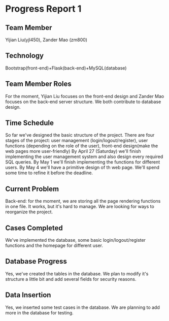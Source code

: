 # Progress Report 1

## Team Member

Yijian Liu(yjl450), Zander Mao (zm800)

## Technology

Bootstrap(front-end)+Flask(back-end)+MySQL(database)

## Team Member Roles

For the moment, Yijian Liu focuses on the front-end design and Zander Mao focuses on the back-end server structure. We both contribute to database design.

## Time Schedule

So far we've designed the basic structure of the project. There are four stages of the project: user management (login/logout/register), user functions (depending on the role of the user), front-end design(make the web pages more user-friendly) By April 27 (Saturday) we'll finish implementing the user management system and also design every required SQL queries. By May 1 we'll finish implementing the functions for different users. By May 4 we'll have a primitive design of th web page. We'll spend some time to refine it before the deadline.

## Current Problem

Back-end: for the moment, we are storing all the page rendering functions in one file. It works, but it's hard to manage. We are looking for ways to reorganize the project.

## Cases Completed

We've implemented the database, some basic login/logout/register functions and the homepage for different user.

## Database Progress

Yes, we've created the tables in the database. We plan to modify it's structure a little bit and add several fields for security reasons.

## Data Insertion

Yes, we inserted some test cases in the database. We are planning to add more in the database for testing.